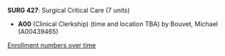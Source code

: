 **SURG 427**: Surgical Critical Care (7 units)

- **A00** (Clinical Clerkship) (time and location TBA) by Bouvet, Michael (A00439465)

[Enrollment numbers over time](./SURG427.tsv)
